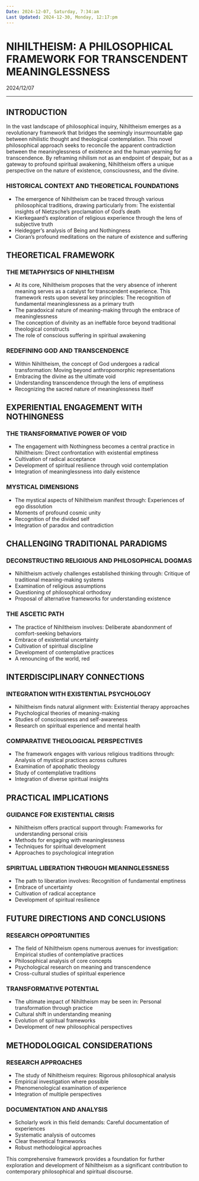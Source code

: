 ```yaml
---
Date: 2024-12-07, Saturday, 7:34:am
Last Updated: 2024-12-30, Monday, 12:17:pm
---
```


# NIHILTHEISM: A PHILOSOPHICAL FRAMEWORK FOR TRANSCENDENT MEANINGLESSNESS

2024/12/07

* * *

## INTRODUCTION

In the vast landscape of philosophical inquiry, Nihiltheism emerges as a revolutionary framework that bridges the seemingly insurmountable gap between nihilistic thought and theological contemplation. This novel philosophical approach seeks to reconcile the apparent contradiction between the meaninglessness of existence and the human yearning for transcendence. By reframing nihilism not as an endpoint of despair, but as a gateway to profound spiritual awakening, Nihiltheism offers a unique perspective on the nature of existence, consciousness, and the divine.

### HISTORICAL CONTEXT AND THEORETICAL FOUNDATIONS

- The emergence of Nihiltheism can be traced through various philosophical traditions, drawing particularly from: The existential insights of Nietzsche’s proclamation of God’s death
- Kierkegaard’s exploration of religious experience through the lens of subjective truth
- Heidegger’s analysis of Being and Nothingness
- Cioran’s profound meditations on the nature of existence and suffering

## THEORETICAL FRAMEWORK

### THE METAPHYSICS OF NIHILTHEISM

- At its core, Nihiltheism proposes that the very absence of inherent meaning serves as a catalyst for transcendent experience. This framework rests upon several key principles: The recognition of fundamental meaninglessness as a primary truth
- The paradoxical nature of meaning-making through the embrace of meaninglessness
- The conception of divinity as an ineffable force beyond traditional theological constructs
- The role of conscious suffering in spiritual awakening

### REDEFINING GOD AND TRANSCENDENCE

- Within Nihiltheism, the concept of God undergoes a radical transformation: Moving beyond anthropomorphic representations
- Embracing the divine as the ultimate void
- Understanding transcendence through the lens of emptiness
- Recognizing the sacred nature of meaninglessness itself

## EXPERIENTIAL ENGAGEMENT WITH NOTHINGNESS

### THE TRANSFORMATIVE POWER OF VOID

- The engagement with Nothingness becomes a central practice in Nihiltheism: Direct confrontation with existential emptiness
- Cultivation of radical acceptance
- Development of spiritual resilience through void contemplation
- Integration of meaninglessness into daily existence

### MYSTICAL DIMENSIONS

- The mystical aspects of Nihiltheism manifest through: Experiences of ego dissolution
- Moments of profound cosmic unity
- Recognition of the divided self
- Integration of paradox and contradiction

## CHALLENGING TRADITIONAL PARADIGMS

### DECONSTRUCTING RELIGIOUS AND PHILOSOPHICAL DOGMAS

- Nihiltheism actively challenges established thinking through: Critique of traditional meaning-making systems
- Examination of religious assumptions
- Questioning of philosophical orthodoxy
- Proposal of alternative frameworks for understanding existence

### THE ASCETIC PATH

- The practice of Nihiltheism involves: Deliberate abandonment of comfort-seeking behaviors
- Embrace of existential uncertainty
- Cultivation of spiritual discipline
- Development of contemplative practices
- A renouncing of the world, red

## INTERDISCIPLINARY CONNECTIONS

### INTEGRATION WITH EXISTENTIAL PSYCHOLOGY

- Nihiltheism finds natural alignment with: Existential therapy approaches
- Psychological theories of meaning-making
- Studies of consciousness and self-awareness
- Research on spiritual experience and mental health

### COMPARATIVE THEOLOGICAL PERSPECTIVES

- The framework engages with various religious traditions through: Analysis of mystical practices across cultures
- Examination of apophatic theology
- Study of contemplative traditions
- Integration of diverse spiritual insights

## PRACTICAL IMPLICATIONS

### GUIDANCE FOR EXISTENTIAL CRISIS

- Nihiltheism offers practical support through: Frameworks for understanding personal crisis
- Methods for engaging with meaninglessness
- Techniques for spiritual development
- Approaches to psychological integration

### SPIRITUAL LIBERATION THROUGH MEANINGLESSNESS

- The path to liberation involves: Recognition of fundamental emptiness
- Embrace of uncertainty
- Cultivation of radical acceptance
- Development of spiritual resilience

## FUTURE DIRECTIONS AND CONCLUSIONS

### RESEARCH OPPORTUNITIES

- The field of Nihiltheism opens numerous avenues for investigation: Empirical studies of contemplative practices
- Philosophical analysis of core concepts
- Psychological research on meaning and transcendence
- Cross-cultural studies of spiritual experience

### TRANSFORMATIVE POTENTIAL

- The ultimate impact of Nihiltheism may be seen in: Personal transformation through practice
- Cultural shift in understanding meaning
- Evolution of spiritual frameworks
- Development of new philosophical perspectives

## METHODOLOGICAL CONSIDERATIONS

### RESEARCH APPROACHES

- The study of Nihiltheism requires: Rigorous philosophical analysis
- Empirical investigation where possible
- Phenomenological examination of experience
- Integration of multiple perspectives

### DOCUMENTATION AND ANALYSIS

- Scholarly work in this field demands: Careful documentation of experiences
- Systematic analysis of outcomes
- Clear theoretical frameworks
- Robust methodological approaches

This comprehensive framework provides a foundation for further exploration and development of Nihiltheism as a significant contribution to contemporary philosophical and spiritual discourse.
